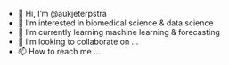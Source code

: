 - 👋 Hi, I’m @aukjeterpstra
- 👀 I’m interested in biomedical science & data science
- 🌱 I’m currently learning machine learning & forecasting
- 💞️ I’m looking to collaborate on ...
- 📫 How to reach me ...

<!---
aukjeterpstra/aukjeterpstra is a ✨ special ✨ repository because its `README.md` (this file) appears on your GitHub profile.
You can click the Preview link to take a look at your changes.
--->
